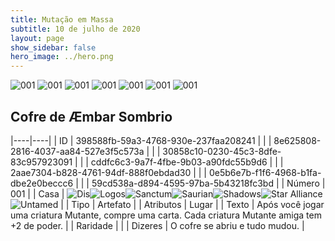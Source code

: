 ```yaml
---
title: Mutação em Massa
subtitle: 10 de julho de 2020
layout: page
show_sidebar: false
hero_image: ../hero.png
---
```


![001](https://cdn.keyforgegame.com/media/card_front/pt/479_001_8GCXGP3F824C_pt.png) ![001](https://cdn.keyforgegame.com/media/card_front/pt/479_001_J2W5W895WG9H_pt.png) ![001](https://cdn.keyforgegame.com/media/card_front/pt/479_001_WW3R835F4W2G_pt.png) ![001](https://cdn.keyforgegame.com/media/card_front/pt/479_001_HHRX6V47FPCV_pt.png) ![001](https://cdn.keyforgegame.com/media/card_front/pt/479_001_FVM2M8W42375_pt.png) ![001](https://cdn.keyforgegame.com/media/card_front/pt/479_001_457WQ26H976Q_pt.png) ![001](https://cdn.keyforgegame.com/media/card_front/pt/479_001_CPFJ6XH2W6M2_pt.png)

## Cofre de Æmbar Sombrio

|----|----|
| ID | 398588fb-59a3-4768-930e-237faa208241 |
|    | 8e625808-2816-4037-aa84-527e3f5c573a |
|    | 30858c10-0230-45c3-8dfe-83c957923091 |
|    | cddfc6c3-9a7f-4fbe-9b03-a90fdc55b9d6 |
|    | 2aae7304-b828-4761-94df-888f0ebdad30 |
|    | 0e5b6e7b-f1f6-4968-b1fa-dbe2e0beccc6 |
|    | 59cd538a-d894-4595-97ba-5b43218fc3bd |
| Número | 001 |
| Casa | ![Dis](https://archonarcana.com/images/thumb/e/e8/Dis.png/22px-Dis.png "Dis")![Logos](https://archonarcana.com/images/thumb/c/ce/Logos.png/22px-Logos.png "Logos")![Sanctum](https://archonarcana.com/images/thumb/c/c7/Sanctum.png/22px-Sanctum.png "Santuário")![Saurian](https://archonarcana.com/images/thumb/9/9e/Saurian_P.png/22px-Saurian_P.png "Sauro")![Shadows](https://archonarcana.com/images/thumb/e/ee/Shadows.png/22px-Shadows.png "Sombras")![Star Alliance](https://archonarcana.com/images/thumb/7/7d/Star_Alliance.png/22px-Star_Alliance.png "Aliança Estelar")![Untamed](https://archonarcana.com/images/thumb/b/bd/Untamed.png/22px-Untamed.png "Indomados") |
| Tipo | Artefato |
| Atributos | Lugar |
| Texto | Após você jogar uma criatura Mutante, compre uma carta.  Cada criatura Mutante amiga tem +2 de poder. |
| Raridade |  |
| Dizeres | O cofre se abriu e tudo mudou. |
